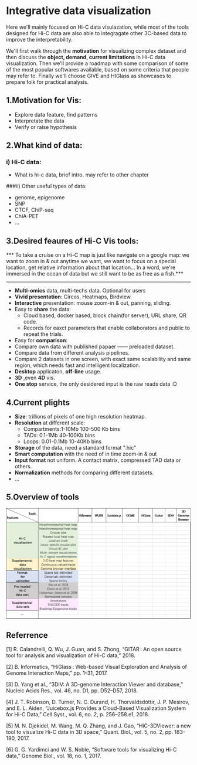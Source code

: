 # Integrative data visualization

Here we'll mainly focused on Hi-C data visulazation, while most of the tools designed for Hi-C data are also able to integragate other 3C-based data to improve the interpretability. 

We'll first walk through the **motivation** for visualizing complex dataset and then discuss the **object, demand, current limitations** in Hi-C data visualization. Then we'll provide a roadmap with some comparison of some of the most popular softwares available, based on some criteria that people may refer to. Finally we'll choose GIVE and HIGlass as showcases to prepare folk for practical analysis. 

## 1.Motivation for Vis:
- Explore data feature, find patterns
- Interpretate the data 
- Verify or raise hypothesis

## 2.What kind of data:
### i) Hi-C data:
- What is hi-c data, brief intro. may refer to other chapter 

###ii) Other useful types of data:
- genome, epigenome
- SNP
- CTCF, ChiP-seq 
- ChIA-PET
- ... 

## 3.Desired feaures of Hi-C Vis tools:
*** To take a cruise on a Hi-C map is just like navigate on a google map: we want to zoom in & out anytime we want, we want to focus on a special location, get relative information about that location... In a word, we're immersed in the ocean of data but we still want to be as free as a fish.***
***
- **Multi-omics** data, multi-techs data. Optional for users 
- **Vivid presentation**: Circos, Heatmaps, Birdview.
- **Interactive** presentation: mouse zoom-in & out, panning, sliding. 
- Easy to **share** the data: 
    - Cloud based, docker based, block chain(for server), URL share, QR code.
    - Records for eaxct parameters that enable collaborators and public to repeat the trials.
- Easy for **comparison**: 
 - Compare own data with published papaer —— preloaded dataset. 
 - Compare data from different analysis pipelines. 
 - Compare 2 datasets in one screen, with exact same scalability and same region, which needs fast and intelligent localization.
- **Desktop** applicaton, **off-line** usage.
- **3D** ,even **4D** vis.
- **One stop** service, the only desidered input is the raw reads data :D 

## 4.Current plights
- **Size**: trillions of pixels of one high resolution heatmap.
 - **Resolution** at different scale:
   - Compartments:1-10Mb 100-500 Kb bins
   - TADs: 0.1-1Mb 40-100Kb bins
   - Loops: 0.01-0.1Mb 10-40Kb bins
- **Storage** of the data, need a standard format ".hic"
- **Smart computation** with the need of in time zoom-in & out 
- **Input format** not uniform. A contact matrix, compressed TAD data or others.
- **Normalization** methods for comparing different datasets. 
- ...

## 5.Overview of tools
![](/assets/2.png)



## Referrence 

[1]	R. Calandrelli, Q. Wu, J. Guan, and S. Zhong, “GITAR : An open source tool for analysis and visualization of Hi-C data,” 2018.

[2]	B. Informatics, “HiGlass :   Web-based   Visual   Exploration   and   Analysis of   Genome   Interaction   Maps,” pp. 1–31, 2017.

[3]	D. Yang et al., “3DIV: A 3D-genome Interaction Viewer and database,” Nucleic Acids Res., vol. 46, no. D1, pp. D52–D57, 2018.

[4]	J. T. Robinson, D. Turner, N. C. Durand, H. Thorvaldsdóttir, J. P. Mesirov, and E. L. Aiden, “Juicebox.js Provides a Cloud-Based Visualization System for Hi-C Data,” Cell Syst., vol. 6, no. 2, p. 256–258.e1, 2018.

[5]	M. N. Djekidel, M. Wang, M. Q. Zhang, and J. Gao, “HiC-3DViewer: a new tool to visualize Hi-C data in 3D space,” Quant. Biol., vol. 5, no. 2, pp. 183–190, 2017.

[6]	G. G. Yardimci and W. S. Noble, “Software tools for visualizing Hi-C data,” Genome Biol., vol. 18, no. 1, 2017.









